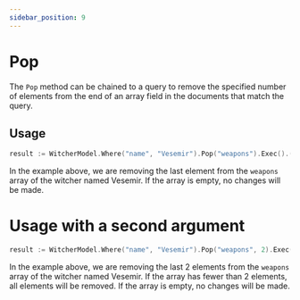 ```yaml
---
sidebar_position: 9
---
```


# Pop

The `Pop` method can be chained to a query to remove the specified number of elements from the end of an array field in the documents that match the query.

## Usage

```go
result := WitcherModel.Where("name", "Vesemir").Pop("weapons").Exec().(*mongo.UpdateResult)
```

In the example above, we are removing the last element from the `weapons` array of the witcher named Vesemir. If the array is empty, no changes will be made.

# Usage with a second argument

```go
result := WitcherModel.Where("name", "Vesemir").Pop("weapons", 2).Exec().(*mongo.UpdateResult)
```

In the example above, we are removing the last 2 elements from the `weapons` array of the witcher named Vesemir. If the array has fewer than 2 elements, all elements will be removed. If the array is empty, no changes will be made.